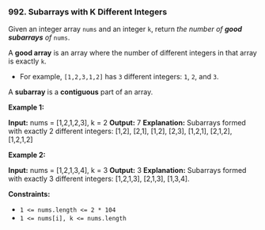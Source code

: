 ### 992\. Subarrays with K Different Integers

Given an integer array `nums` and an integer `k`, return _the number of **good subarrays** of_ `nums`.

A **good array** is an array where the number of different integers in that array is exactly `k`.

*   For example, `[1,2,3,1,2]` has `3` different integers: `1`, `2`, and `3`.

A **subarray** is a **contiguous** part of an array.

**Example 1:**

**Input:** nums = \[1,2,1,2,3\], k = 2
**Output:** 7
**Explanation:** Subarrays formed with exactly 2 different integers: \[1,2\], \[2,1\], \[1,2\], \[2,3\], \[1,2,1\], \[2,1,2\], \[1,2,1,2\]

**Example 2:**

**Input:** nums = \[1,2,1,3,4\], k = 3
**Output:** 3
**Explanation:** Subarrays formed with exactly 3 different integers: \[1,2,1,3\], \[2,1,3\], \[1,3,4\].

**Constraints:**

*   `1 <= nums.length <= 2 * 104`
*   `1 <= nums[i], k <= nums.length`
